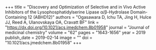 +++
title = "Discovery and Optimization of Selective and in Vivo Active Inhibitors of the Lysophosphatidylserine Lipase α/β-Hydrolase Domain-Containing 12 (ABHD12)"
authors = "Ogasawara D, Ichu TA, Jing H, Hulce JJ, Reed A, Ulanovskaya OA, Cravatt BF"
link = "https://dx.doi.org/10.1021/acs.jmedchem.8b01958"
journal = "Journal of medicinal chemistry"
volume = "62"
pages = "1643-1656"
year = 2019
publish_date = 2019-02-14
image = ""
doi = "10.1021/acs.jmedchem.8b01958"
+++